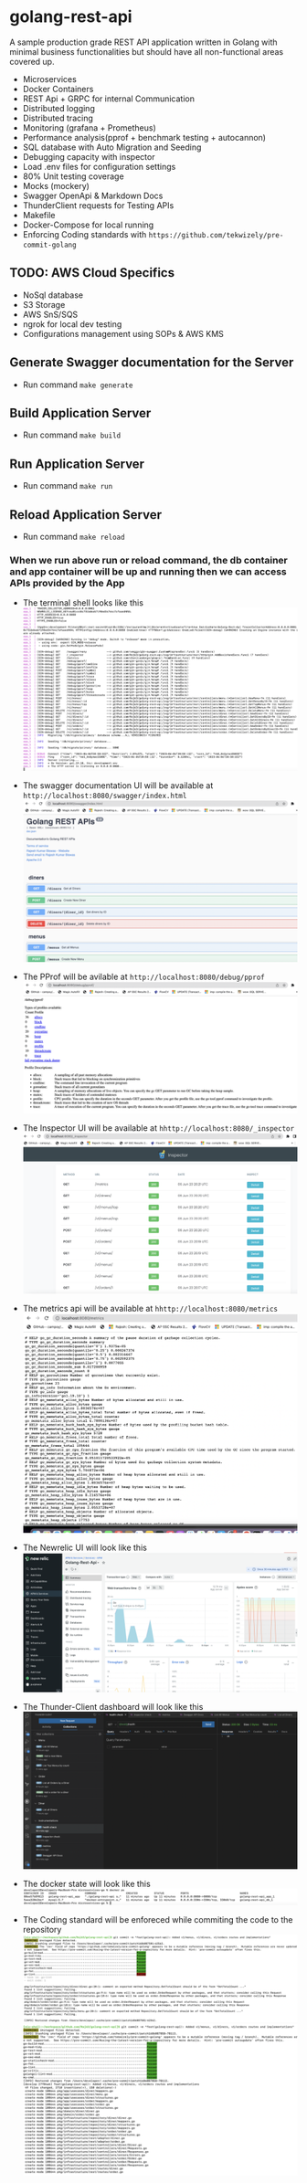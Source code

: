 # golang-rest-api

A sample production grade REST API application written in Golang with minimal business functionalities but should have all non-functional areas covered up.

- Microservices
- Docker Containers
- REST Api + GRPC for internal Communication
- Distributed logging
- Distributed tracing
- Monitoring (grafana + Prometheus)
- Performance analysis(pprof + benchmark testing + autocannon)
- SQL database with Auto Migration and Seeding
- Debugging capacity with inspector
- Load .env files for configuration settings
- 80% Unit testing coverage
- Mocks (mockery)
- Swagger OpenApi & Markdown Docs
- ThunderClient requests for Testing APIs
- Makefile
- Docker-Compose for local running
- Enforcing Coding standards with `https://github.com/tekwizely/pre-commit-golang`

## TODO: AWS Cloud Specifics

- NoSql database
- S3 Storage
- AWS SnS/SQS
- ngrok for local dev testing
- Configurations management using SOPs & AWS KMS

## Generate Swagger documentation for the Server

- Run command `make generate`

## Build Application Server

- Run command `make build`

## Run Application Server

- Run command `make run`

## Reload Application Server

- Run command `make reload`

### When we run above run or reload command, the db container and app container will be up and running then we can access APIs provided by the App

- The terminal shell looks like this
![alt](assets/screenshots/run-cli.png)

- The swagger documentation UI will be available at `http://localhost:8080/swagger/index.html`
![alt](assets/screenshots/swagger-ui.png)

- The PProf will be avilable at `http://localhost:8080/debug/pprof`
![alt](assets/screenshots/pprof.png)

- The Inspector UI will be available at `hhttp://localhost:8080/_inspector`
![alt](assets/screenshots/inspector.png)

- The metrics api will be available at `hhttp://localhost:8080/metrics`
![alt](assets/screenshots/metrics.png)

- The Newrelic UI will look like this
![alt](assets/screenshots/newrelic.png)

- The Thunder-Client dashboard will look like this
![alt](assets/screenshots/thunderclient.png)

- The docker state will look like this
![alt](assets/screenshots/docker-ps.png)

- The Coding standard will be enforeced while commiting the code to the repository
![alt](assets/screenshots/precommit-1.png)
![alt](assets/screenshots/precommit-2.png)
